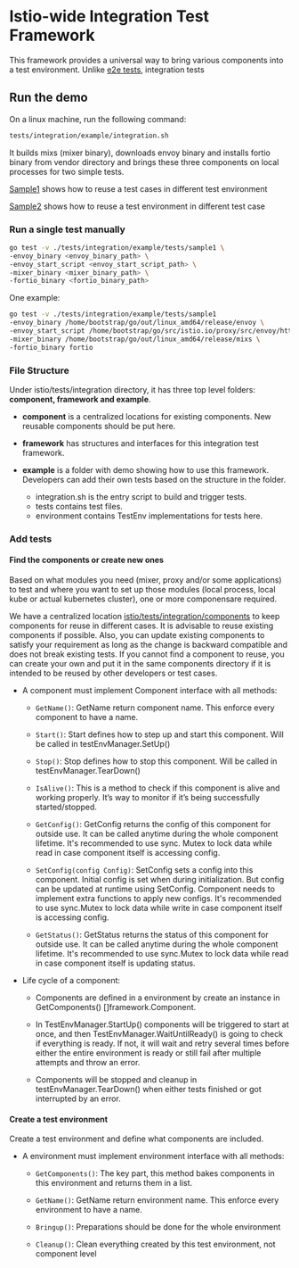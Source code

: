 # Istio-wide Integration Test Framework

This framework provides a universal way to bring various components into a test environment.
Unlike [e2e tests](https://github.com/istio/istio/tree/master/tests/e2e), integration tests


## Run the demo

On a linux machine, run the following command:

```bash
tests/integration/example/integration.sh
```

It builds mixs (mixer binary), downloads envoy binary and installs fortio binary from vendor directory
and brings these three components on local processes for two simple tests.

[Sample1](https://github.com/istio/istio/tree/master/tests/integration/example/tests/sample1)
shows how to reuse a test cases in different test environment

[Sample2](https://github.com/istio/istio/tree/master/tests/integration/example/tests/sample2)
shows how to reuse a test environment in different test case


### Run a single test manually

```bash
go test -v ./tests/integration/example/tests/sample1 \
-envoy_binary <envoy_binary_path> \
-envoy_start_script <envoy_start_script_path> \
-mixer_binary <mixer_binary_path> \
-fortio_binary <fortio_binary_path>
```

One example:
```bash
go test -v ./tests/integration/example/tests/sample1
-envoy_binary /home/bootstrap/go/out/linux_amd64/release/envoy \
-envoy_start_script /home/bootstrap/go/src/istio.io/proxy/src/envoy/http/mixer/start_envoy \
-mixer_binary /home/bootstrap/go/out/linux_amd64/release/mixs \
-fortio_binary fortio
```


### File Structure
Under istio/tests/integration directory, it has three top level folders: **component, framework and example**.

* **component** is a centralized locations for existing components. New reusable components should be put here.

* **framework** has structures and interfaces for this integration test framework.
* **example** is a folder with demo showing how to use this framework. Developers can add their own tests based on the structure in the folder.

    * integration.sh is the entry script to build and trigger tests.
    * tests contains test files.
    * environment contains TestEnv implementations for tests here.


### Add tests
#### Find the components or create new ones

Based on what modules you need (mixer, proxy and/or some applications) to test
and where you want to set up those modules (local process, local kube or actual kubernetes cluster),
one or more componensare required.

We have a centralized location [istio/tests/integration/components](https://github.com/istio/istio/tree/master/tests/integration/component)
to keep components for reuse in different cases.
It is advisable to reuse existing components if possible.
Also, you can update existing components to satisfy your requirement as long as the change is backward compatible and
does not break existing tests.  If you cannot find a component to reuse, you can create your own and put it in the same components directory
if it is intended to be reused by other developers or test cases.

* A component must implement Component interface with all methods:

    * `GetName()`: GetName return component name. This enforce every component to have a name.

    * `Start()`: Start defines how to step up and start this component. Will be called in testEnvManager.SetUp()

    * `Stop()`: Stop defines how to stop this component. Will be called in testEnvManager.TearDown()

    * `IsAlive()`: This is a method to check if this component is alive and working properly. It’s way to monitor if it’s being successfully started/stopped.

    * `GetConfig()`: GetConfig returns the config of this component for outside use. It can be called anytime during the whole component lifetime. It's recommended to use sync. Mutex to lock data while read in case component itself is accessing config.

    * `SetConfig(config Config)`: SetConfig sets a config into this component. Initial config is set when during initialization. But config can be updated at runtime using SetConfig. Component needs to implement extra functions to apply new configs. It's recommended to use sync.Mutex to lock data while write in case component itself is accessing config.

    * `GetStatus()`: GetStatus returns the status of this component for outside use. It can be called anytime during the whole component lifetime. It's recommended to use sync.Mutex to lock data while read in case component itself is updating status.

* Life cycle of a component:  
    * Components are defined in a environment by create an instance in GetComponents() []framework.Component.

    * In TestEnvManager.StartUp() components will be triggered to start at once, and then TestEnvManager.WaitUntilReady() is going to check if everything is ready. If not, it will wait and retry several times before either the entire environment is ready or still fail after multiple attempts and throw an error.

    * Components will be stopped and cleanup in testEnvManager.TearDown() when either tests finished or got interrupted by an error.

#### Create a test environment

Create a test environment and define what components are included.

* A environment must implement environment interface with all methods:

    * `GetComponents()`: The key part, this method bakes components in this environment and returns them in a list.

    * `GetName()`: GetName return environment name. This enforce every environment to have a name.

    * `Bringup()`: Preparations should be done for the whole environment

    * `Cleanup()`: Clean everything created by this test environment, not component level
